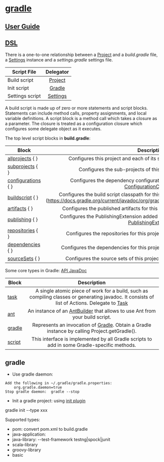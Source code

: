[gradle](https://gradle.org/)
======
## [User Guide](https://docs.gradle.org/current/userguide/userguide.html)
## [DSL](https://docs.gradle.org/current/dsl/)
There is a one-to-one relationship between a [Project](https://docs.gradle.org/current/dsl/org.gradle.api.Project.html) and a _build.gradle_ file, a [Settings](https://docs.gradle.org/current/dsl/org.gradle.api.initialization.Settings.html) instance and a _settings.gradle_ settings file. 

| Script File      | Delegator    |
| ---------------- |:------------:|
| Build script     | [Project](https://docs.gradle.org/current/dsl/org.gradle.api.Project.html)      |
| Init script      | [Gradle](https://docs.gradle.org/current/dsl/org.gradle.api.invocation.Gradle.html)       |
| Settings script  | [Settings](https://docs.gradle.org/current/dsl/org.gradle.api.initialization.Settings.html)     |


A build script is made up of zero or more statements and script blocks. Statements can include method calls, property assignments, and local variable definitions. A script block is a method call which takes a closure as a parameter. The closure is treated as a configuration closure which configures some delegate object as it executes.

The top level script blocks in **build.gradle**: 

|     Block     	  | Description  |
| ----------------- |:------------:|
|[allprojects](https://docs.gradle.org/current/dsl/org.gradle.api.Project.html) { }	  |Configures this project and each of its sub-projects. Delegate to [Project](https://docs.gradle.org/current/dsl/org.gradle.api.Project.html)
|[subprojects](https://docs.gradle.org/current/dsl/org.gradle.api.Project.html) { }	  |Configures the sub-projects of this project. Delegate to [Project](https://docs.gradle.org/current/dsl/org.gradle.api.Project.html)
|[configurations](https://docs.gradle.org/current/dsl/org.gradle.api.artifacts.ConfigurationContainer.html) { }	|Configures the dependency configurations for this project. Delegate to [ConfigurationContainer](https://docs.gradle.org/current/dsl/org.gradle.api.artifacts.ConfigurationContainer.html)
|[buildscript](https://docs.gradle.org/current/javadoc/org/gradle/api/initialization/dsl/ScriptHandler.html) { }	  |Configures the build script classpath for this project. Delegate to [ScriptHandler] (https://docs.gradle.org/current/javadoc/org/gradle/api/initialization/dsl/ScriptHandler.html)
|[artifacts](https://docs.gradle.org/current/dsl/org.gradle.api.artifacts.dsl.ArtifactHandler.html) { }	    |Configures the published artifacts for this project. Delegate to [ArtifactHandler](https://docs.gradle.org/current/dsl/org.gradle.api.artifacts.dsl.ArtifactHandler.html)
|[publishing](https://docs.gradle.org/current/dsl/org.gradle.api.publish.PublishingExtension.html) { }	    |Configures the PublishingExtension added by the publishing plugin. Delegate to [PublishingExtension](https://docs.gradle.org/current/dsl/org.gradle.api.publish.PublishingExtension.html)
|[repositories](https://docs.gradle.org/current/dsl/org.gradle.api.artifacts.dsl.RepositoryHandler.html) { }	  |Configures the repositories for this project. Delegate to [RepositoryHandler](https://docs.gradle.org/current/dsl/org.gradle.api.artifacts.dsl.RepositoryHandler.html)
|[dependencies](https://docs.gradle.org/current/dsl/org.gradle.api.artifacts.dsl.DependencyHandler.html) { }	  |Configures the dependencies for this project. Delegate to [DependencyHandler](https://docs.gradle.org/current/dsl/org.gradle.api.artifacts.dsl.DependencyHandler.html)
|[sourceSets](https://docs.gradle.org/current/javadoc/org/gradle/api/tasks/SourceSetContainer.html) { }	    |Configures the source sets of this project. Delegate to [SourceSetContainer](https://docs.gradle.org/current/javadoc/org/gradle/api/tasks/SourceSetContainer.html)


Some core types in Gradle: [API JavaDoc](https://docs.gradle.org/current/javadoc/)

|     Block     	  | Description  |
| ----------------- |:------------:|
|[task](https://docs.gradle.org/current/dsl/org.gradle.api.Task.html) | A single atomic piece of work for a build, such as compiling classes or generating javadoc. It consists of list of Actions. Delegate to [Task](https://docs.gradle.org/current/dsl/org.gradle.api.Task.html) 
|[ant](https://docs.gradle.org/current/javadoc/org/gradle/api/AntBuilder.html) | An instance of an [AntBuilder](https://docs.gradle.org/current/javadoc/org/gradle/api/AntBuilder.html)  that allows to use Ant from your build script.
|[gradle](https://docs.gradle.org/current/dsl/org.gradle.api.invocation.Gradle.html) | Represents an invocation of [Gradle](https://docs.gradle.org/current/dsl/org.gradle.api.invocation.Gradle.html). Obtain a Gradle instance by calling Project.getGradle().
|[script](https://docs.gradle.org/current/dsl/org.gradle.api.Script.html) | This interface is implemented by all Gradle scripts to add in some Gradle-specific methods.

## gradle
- Use gradle daemon:
```
Add the following in ~/.gradle/gradle.properties:
    org.gradle.daemon=true
Stop gradle daemon:  gradle --stop
```
- Init a gradle project: using [init plugin](https://docs.gradle.org/current/userguide/build_init_plugin.html)

gradle init --type xxx

Supported types:
   - pom: convert pom.xml to build.gradle
   - java-application:
   - java-library:  --test-framework testng|spock|junit
   - scala-library
   - groovy-library
   - basic
   
   

